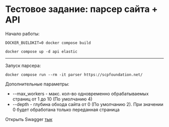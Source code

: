 # Тестовое задание: парсер сайта + API

Начало работы:
```shell
DOCKER_BUILDKIT=0 docker compose build

docker compose up -d api elastic
```

---
Запуск парсера:
```shell
docker compose run --rm -it parser https://scpfoundation.net/
```

Дополнительные параметры:

- --max_workers - макс. кол-во одновременно обрабатываемых страниц от 1 до 10 (По умолчанию 4)
- --depth - глубина обхода сайта от 0 (По умолчанию 2). При значении 0 будет обработана только переданная страница

Открыть Swagger [тык](http://localhost:8000/docs)